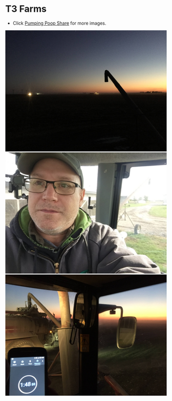 # T3 Farms

- Click [Pumping Poop Share](https://photos.app.goo.gl/g842H1DDy2q1iHhS9) for more images.
<img src="./T3FarmsNightPoop-IMG_0566.JPG" max-width />
<img src="./T3ChrisPump-IMG_0014.JPG" max-width />
<img src="./T3FarmsPumpTime-IMG_0544.JPG" max-width />
